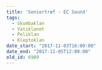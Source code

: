 ```yaml
---
title: 'Seniortræf - EC Sound'
tags:
  - Skumbaklan
  - Vatiklanet
  - Peliklan
  - Kleptoklan
date_start: "2017-11-03T16:00:00"
date_end: "2017-11-05T12:00:00"
old_id: 6909
---
```

